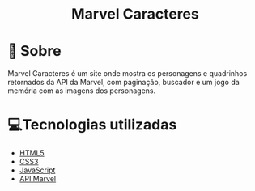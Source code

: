 <h1 align='center'>
    Marvel Caracteres
</h1>

# 🤔 Sobre

Marvel Caracteres é um site onde mostra os personagens e quadrinhos retornados da API da Marvel, com paginação, buscador e um jogo da memória com as imagens dos personagens.

# 💻Tecnologias utilizadas

- [HTML5](https://developer.mozilla.org/pt-BR/docs/Web/HTML/HTML5)
- [CSS3](https://www.w3.org/Style/CSS/Overview.en.html)
- [JavaScript](https://www.javascript.com/)
- [API Marvel](https://developer.marvel.com/)


